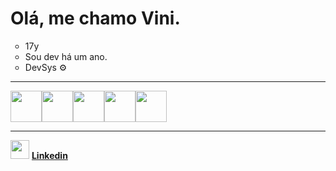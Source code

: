 <h1>Olá, me chamo Vini.</h1>

<ul type='circle'>
<li>17y
<li>Sou dev há um ano.
<li>DevSys ⚙️
</ul>

<hr>

<img loading='lazy' align='center' width='50' src="https://cdn.jsdelivr.net/gh/devicons/devicon/icons/javascript/javascript-original.svg" /><img loading='lazy' align='center' width='50' src="https://cdn.jsdelivr.net/gh/devicons/devicon/icons/python/python-original.svg" /><img loading='lazy' align='center' width='50' src="https://cdn.jsdelivr.net/gh/devicons/devicon/icons/cplusplus/cplusplus-original.svg" /><img align='center' width='50' src="https://cdn.jsdelivr.net/gh/devicons/devicon/icons/java/java-original.svg" /><img loading='lazy' align="center" width="50" src="https://cdn.jsdelivr.net/gh/devicons/devicon/icons/linux/linux-original.svg" />


<hr>

<img width='30' height='30' src="https://cdn.jsdelivr.net/gh/devicons/devicon/icons/linkedin/linkedin-original.svg" />  <a href='https://www.linkedin.com/in/vinicius-gabriel-639869297/' target='_blank'><strong>Linkedin</strong></a>
